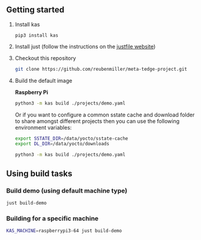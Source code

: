 ## Getting started

1. Install kas

    ```
    pip3 install kas
    ```

2. Install just (follow the instructions on the [justfile website](https://just.systems/man/en/chapter_5.html))

3. Checkout this repository

    ```sh
    git clone https://github.com/reubenmiller/meta-tedge-project.git
    ```

4. Build the default image

    **Raspberry Pi**

    ```sh
    python3 -m kas build ./projects/demo.yaml
    ```

    Or if you want to configure a common sstate cache and download folder to share amongst different projects then you can use the following environment variables:

    ```sh
    export SSTATE_DIR=/data/yocto/sstate-cache
    export DL_DIR=/data/yocto/downloads

    python3 -m kas build ./projects/demo.yaml
    ```

## Using build tasks

### Build demo (using default machine type)

```sh
just build-demo
```

### Building for a specific machine

```sh
KAS_MACHINE=raspberrypi3-64 just build-demo
```

